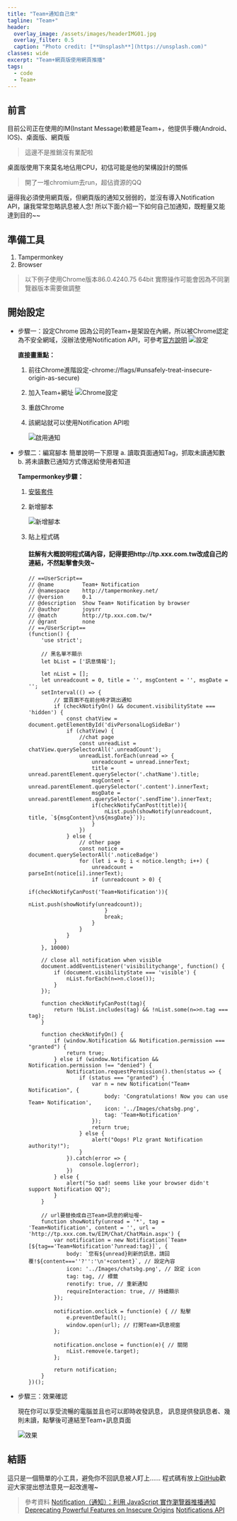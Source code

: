 ```yaml
---
title: "Team+通知自己來"
tagline: "Team+"
header:
  overlay_image: /assets/images/headerIMG01.jpg
  overlay_filter: 0.5
  caption: "Photo credit: [**Unsplash**](https://unsplash.com)"
classes: wide
excerpt: "Team+網頁版使用網頁推播"
tags:
  - code
  - Team+
---
```


## 前言
目前公司正在使用的IM(Instant Message)軟體是Team+，他提供手機(Android、IOS)、桌面版、網頁版
> 這邊不是推銷沒有業配啦

桌面版使用下來莫名地佔用CPU，初估可能是他的架構設計的關係
> 開了一堆chromium去run，超佔資源的QQ

逼得我必須使用網頁版，但網頁版的通知又弱弱的，並沒有導入Notification API，讓我常常忽略訊息被人念!
所以下面介紹一下如何自己加通知，既輕量又能達到目的~~


## 準備工具
1. Tampermonkey
2. Browser
> 以下例子使用Chrome版本86.0.4240.75 64bit
> 實際操作可能會因為不同瀏覽器版本需要做調整

## 開始設定
* 步驟一：設定Chrome
因為公司的Team+是架設在內網，所以被Chrome認定為不安全網域，沒辦法使用Notification API，可參考[官方說明](https://sites.google.com/a/chromium.org/dev/Home/chromium-security/deprecating-powerful-features-on-insecure-origins)
![設定](https://i.imgur.com/GCAVSkG.png)
	
	**直接畫重點：**
   1. 前往Chrome進階設定-chrome://flags/#unsafely-treat-insecure-origin-as-secure)
   2. 加入Team+網址
		![Chrome設定](https://i.imgur.com/kLUhFLg.png)
	3. 重啟Chrome
	4. 該網站就可以使用Notification API啦
	
		![啟用通知](https://i.imgur.com/zzjJ5PG.png)

* 步驟二：編寫腳本
	簡單說明一下原理
	a. 讀取頁面通知Tag，抓取未讀通知數
	b. 將未讀數已通知方式傳送給使用者知道
	
	**Tampermonkey步驟：**
	
	1. [安裝套件](https://chrome.google.com/webstore/detail/tampermonkey/dhdgffkkebhmkfjojejmpbldmpobfkfo?hl=zh-TW)
	
	2. 新增腳本
	
		![新增腳本](https://i.imgur.com/STbLQiI.png)
	
	3.  貼上程式碼
	
		#### 註解有大概說明程式碼內容，記得要把http://tp.xxx.com.tw改成自己的連結，不然點擊會失效~
		
			// ==UserScript==
            // @name         Team+ Notification
            // @namespace    http://tampermonkey.net/
            // @version      0.1
            // @description  Show Team+ Notification by browser
            // @author       joysrr
            // @match        http://tp.xxx.com.tw/*
            // @grant        none
            // ==/UserScript==
            (function() {
                'use strict';

                // 黑名單不顯示
                let bList = ['訊息情報'];

                let nList = [];
                let unreadcount = 0, title = '', msgContent = '', msgDate = '';
                setInterval(() => {
                    // 當頁面不在前台時才跳出通知
                    if (checkNotifyOn() && document.visibilityState === 'hidden') {
                        const chatView = document.getElementById('divPersonalLogSideBar')
                        if (chatView) {
                            //chat page
                            const unreadList = chatView.querySelectorAll('.unreadCount');
                            unreadList.forEach(unread => {
                                unreadcount = unread.innerText;
                                title = unread.parentElement.querySelector('.chatName').title;
                                msgContent = unread.parentElement.querySelector('.content').innerText;
                                msgDate = unread.parentElement.querySelector('.sendTime').innerText;
                                if(checkNotifyCanPost(title)){
                                    nList.push(showNotify(unreadcount, title, `${msgContent}\n${msgDate}`));
                                }
                            })
                        } else {
                            // other page
                            const notice = document.querySelectorAll('.noticeBadge')
                            for (let i = 0; i < notice.length; i++) {
                                unreadcount = parseInt(notice[i].innerText);
                                if (unreadcount > 0) {
                                    if(checkNotifyCanPost('Team+Notification')){
                                        nList.push(showNotify(unreadcount));
                                    }
                                    break;
                                }
                            }
                        }
                    }
                }, 10000)

                // close all notification when visible
                document.addEventListener('visibilitychange', function() {
                    if (document.visibilityState === 'visible') {
                        nList.forEach(n=>n.close());
                    }
                });

                function checkNotifyCanPost(tag){
                    return !bList.includes(tag) && !nList.some(n=>n.tag === tag);
                }

                function checkNotifyOn() {
                    if (window.Notification && Notification.permission === "granted") {
                        return true;
                    } else if (window.Notification && Notification.permission !== "denied") {
                        Notification.requestPermission().then(status => {
                            if (status === "granted") {
                                var n = new Notification("Team+ Notification", {
                                    body: 'Congratulations! Now you can use Team+ Notification',
                                    icon: '../Images/chatsbg.png',
                                    tag: 'Team+Notification'
                                });
                                return true;
                            } else {
                                alert("Oops! Plz grant Notification authority!");
                            }
                        }).catch(error => {
                            console.log(error);
                        })
                    } else {
                        alert("So sad! seems like your browser didn't support Notification QQ");
                    }
                }

                // url要替換成自己Team+訊息的網址喔~
                function showNotify(unread = '*', tag = 'Team+Notification', content = '', url = 'http://tp.xxx.com.tw/EIM/Chat/ChatMain.aspx') {
                    var notification = new Notification(`Team+[${tag=='Team+Notification'?unread:tag}]`, {
                        body: `您有${unread}則新的訊息，請回覆!${content===''?'':'\n'+content}`, // 設定內容
                        icon: '../Images/chatsbg.png', // 設定 icon
                        tag: tag, // 標籤
                        renotify: true, // 重新通知
                        requireInteraction: true, // 持續顯示
                    });

                    notification.onclick = function(e) { // 點擊
                        e.preventDefault();
                        window.open(url); // 打開Team+訊息視窗
                    };

                    notification.onclose = function(e){ // 關閉
                        nList.remove(e.target);
                    };

                    return notification;
                }
            })();
			
* 步驟三：效果確認

	現在你可以享受流暢的電腦並且也可以即時收發訊息，
	訊息提供發訊息者、幾則未讀，點擊後可連結至Team+訊息頁面

	![效果](https://i.imgur.com/Wo25uBh.png)

## 結語
這只是一個簡單的小工具，避免你不回訊息被人盯上......
程式碼有放上[GitHub](https://github.com/joysrr/Teamplus-NotificationWeb)歡迎大家提出想法意見一起改進喔~

> 參考資料
> [Notification（通知）：利用 JavaScript 實作瀏覽器推播通知](https://cythilya.github.io/2017/07/09/notification/#comment-3670533584)
> [Deprecating Powerful Features on Insecure Origins](https://sites.google.com/a/chromium.org/dev/Home/chromium-security/deprecating-powerful-features-on-insecure-origins)
>[Notifications API](https://notifications.spec.whatwg.org/)
